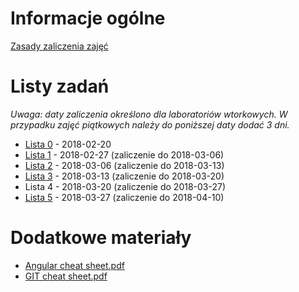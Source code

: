 # Informacje ogólne
[Zasady zaliczenia zajęć](https://pwr-piisw.github.io/materialy/laboratorium.pdf)

# Listy zadań
*Uwaga: daty zaliczenia określono dla laboratoriów wtorkowych. W przypadku zajęć piątkowych należy do poniższej daty dodać 3 dni.*

* [Lista 0](https://pwr-piisw.github.io/materialy/listy/2017/lista_0.pdf) - 2018-02-20
* [Lista 1](https://pwr-piisw.github.io/materialy/listy/2017/lista_1.pdf) - 2018-02-27 (zaliczenie do 2018-03-06)
* [Lista 2](https://pwr-piisw.github.io/materialy/listy/2017/lista_2.pdf) - 2018-03-06 (zaliczenie do 2018-03-13)
* [Lista 3](https://pwr-piisw.github.io/materialy/listy/2017/lista_3.pdf) - 2018-03-13 (zaliczenie do 2018-03-20)
* Lista 4 - 2018-03-20 (zaliczenie do 2018-03-27)
* [Lista 5](https://pwr-piisw.github.io/materialy/listy/2017/lista_5.pdf) - 2018-03-27 (zaliczenie do 2018-04-10)

# Dodatkowe materiały
* [Angular cheat sheet.pdf](https://pwr-piisw.github.io/materialy/Angular%20cheat%20sheet.pdf)
* [GIT cheat sheet.pdf](https://pwr-piisw.github.io/materialy/GIT-cheat-sheet.pdf)
